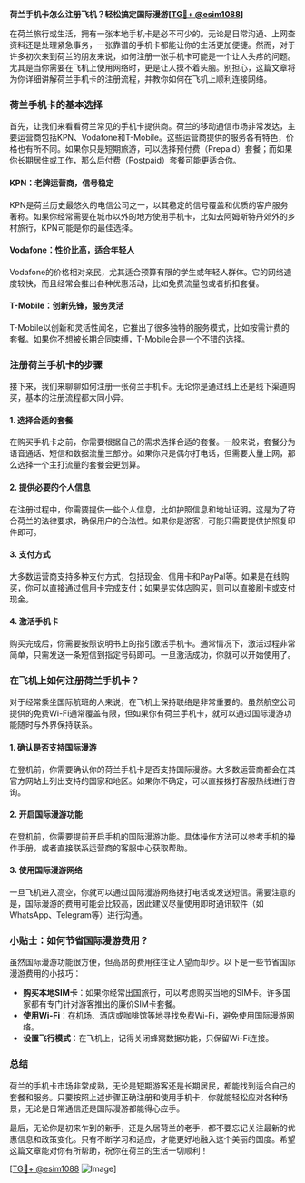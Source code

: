 **荷兰手机卡怎么注册飞机？轻松搞定国际漫游[[TG💪+ @esim1088](https://t.me/s/esim1088)]**

在荷兰旅行或生活，拥有一张本地手机卡是必不可少的。无论是日常沟通、上网查资料还是处理紧急事务，一张靠谱的手机卡都能让你的生活更加便捷。然而，对于许多初次来到荷兰的朋友来说，如何注册一张手机卡可能是一个让人头疼的问题。尤其是当你需要在飞机上使用网络时，更是让人摸不着头脑。别担心，这篇文章将为你详细讲解荷兰手机卡的注册流程，并教你如何在飞机上顺利连接网络。

### 荷兰手机卡的基本选择

首先，让我们来看看荷兰常见的手机卡提供商。荷兰的移动通信市场非常发达，主要运营商包括KPN、Vodafone和T-Mobile。这些运营商提供的服务各有特色，价格也有所不同。如果你只是短期旅游，可以选择预付费（Prepaid）套餐；而如果你长期居住或工作，那么后付费（Postpaid）套餐可能更适合你。

#### KPN：老牌运营商，信号稳定
KPN是荷兰历史最悠久的电信公司之一，以其稳定的信号覆盖和优质的客户服务著称。如果你经常需要在城市以外的地方使用手机卡，比如去阿姆斯特丹郊外的乡村旅行，KPN可能是你的最佳选择。

#### Vodafone：性价比高，适合年轻人
Vodafone的价格相对亲民，尤其适合预算有限的学生或年轻人群体。它的网络速度较快，而且经常会推出各种优惠活动，比如免费流量包或者折扣套餐。

#### T-Mobile：创新先锋，服务灵活
T-Mobile以创新和灵活性闻名，它推出了很多独特的服务模式，比如按需计费的套餐。如果你不想被长期合同束缚，T-Mobile会是一个不错的选择。

### 注册荷兰手机卡的步骤

接下来，我们来聊聊如何注册一张荷兰手机卡。无论你是通过线上还是线下渠道购买，基本的注册流程都大同小异。

#### 1. 选择合适的套餐
在购买手机卡之前，你需要根据自己的需求选择合适的套餐。一般来说，套餐分为语音通话、短信和数据流量三部分。如果你只是偶尔打电话，但需要大量上网，那么选择一个主打流量的套餐会更划算。

#### 2. 提供必要的个人信息
在注册过程中，你需要提供一些个人信息，比如护照信息和地址证明。这是为了符合荷兰的法律要求，确保用户的合法性。如果你是游客，可能只需要提供护照复印件即可。

#### 3. 支付方式
大多数运营商支持多种支付方式，包括现金、信用卡和PayPal等。如果是在线购买，你可以直接通过信用卡完成支付；如果是实体店购买，则可以直接刷卡或支付现金。

#### 4. 激活手机卡
购买完成后，你需要按照说明书上的指引激活手机卡。通常情况下，激活过程非常简单，只需发送一条短信到指定号码即可。一旦激活成功，你就可以开始使用了。

### 在飞机上如何注册荷兰手机卡？

对于经常乘坐国际航班的人来说，在飞机上保持联络是非常重要的。虽然航空公司提供的免费Wi-Fi通常覆盖有限，但如果你有荷兰手机卡，就可以通过国际漫游功能随时与外界保持联系。

#### 1. 确认是否支持国际漫游
在登机前，你需要确认你的荷兰手机卡是否支持国际漫游。大多数运营商都会在其官方网站上列出支持的国家和地区。如果你不确定，可以直接拨打客服热线进行咨询。

#### 2. 开启国际漫游功能
在登机前，你需要提前开启手机的国际漫游功能。具体操作方法可以参考手机的操作手册，或者直接联系运营商的客服中心获取帮助。

#### 3. 使用国际漫游网络
一旦飞机进入高空，你就可以通过国际漫游网络拨打电话或发送短信。需要注意的是，国际漫游的费用可能会比较高，因此建议尽量使用即时通讯软件（如WhatsApp、Telegram等）进行沟通。

### 小贴士：如何节省国际漫游费用？

虽然国际漫游功能很方便，但高昂的费用往往让人望而却步。以下是一些节省国际漫游费用的小技巧：

- **购买本地SIM卡**：如果你经常出国旅行，可以考虑购买当地的SIM卡。许多国家都有专门针对游客推出的廉价SIM卡套餐。
- **使用Wi-Fi**：在机场、酒店或咖啡馆等地寻找免费Wi-Fi，避免使用国际漫游网络。
- **设置飞行模式**：在飞机上，记得关闭蜂窝数据功能，只保留Wi-Fi连接。

### 总结

荷兰的手机卡市场非常成熟，无论是短期游客还是长期居民，都能找到适合自己的套餐和服务。只要按照上述步骤正确注册和使用手机卡，你就能轻松应对各种场景，无论是日常通信还是国际漫游都能得心应手。

最后，无论你是初来乍到的新手，还是久居荷兰的老手，都不要忘记关注最新的优惠信息和政策变化。只有不断学习和适应，才能更好地融入这个美丽的国度。希望这篇文章能对你有所帮助，祝你在荷兰的生活一切顺利！

[[TG💪+ @esim1088](https://t.me/s/esim1088) ![Image](https://i.postimg.cc/4NQfJmqS/Snipaste-2025-05-13-00-14-12.png)]